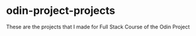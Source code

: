 # odin-project-projects

These are the projects that I made for Full Stack Course of the Odin Project

